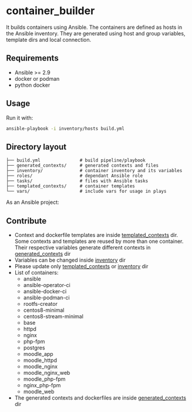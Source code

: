 # container_builder
It builds containers using Ansible. The containers are defined as hosts in the Ansible inventory. They are generated using host and group variables, template dirs and local connection.

## Requirements
* Ansible >= 2.9
* docker or podman
* python docker

## Usage
Run it with:
```bash
ansible-playbook -i inventory/hosts build.yml
```
## Directory layout
```
├── build.yml               # build pipeline/playbook
├── generated_contexts/     # generated contexts and files
├── inventory/              # container inventory and its variables
├── roles/                  # dependant Ansible role
├── tasks/                  # files with Ansible tasks
├── templated_contexts/     # container templates
└── vars/                   # include vars for usage in plays

```
As an Ansible project:

## Contribute
* Context and dockerfile templates are inside [templated_contexts](templates) dir. Some contexts and templates are reused by more than one container. Their respective variables generate different contexts in [generated_contexts](generated) dir
* Variables can be changed inside [inventory](inventory) dir
* Please update only [templated_contexts](templates) or [inventory](inventory) dir
* List of containers:
  - ansible
  - ansible-operator-ci
  - ansible-docker-ci
  - ansible-podman-ci
  - rootfs-creator
  - centos8-minimal
  - centos8-stream-minimal
  - base
  - httpd
  - nginx
  - php-fpm
  - postgres
  - moodle_app
  - moodle_httpd
  - moodle_nginx
  - moodle_nginx_web
  - moodle_php-fpm
  - nginx_php-fpm
  - moodle_web
* The generated contexts and dockerfiles are inside [generated_contexts](generated) dir
